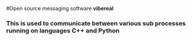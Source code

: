 #Open source messaging software **vibereal**

### This is used to communicate between various sub processes running on languages **C++** and **Python**


